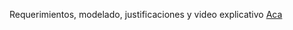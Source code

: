 Requerimientos, modelado, justificaciones y video explicativo [Aca](https://drive.google.com/drive/folders/19VL7mRljmB9MReaxT91WMfAxhFUztBig?usp=sharing)
